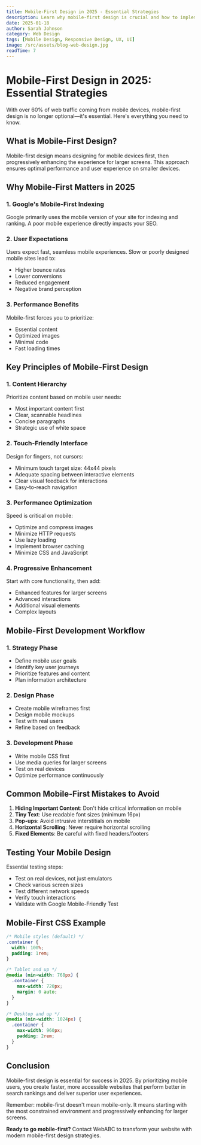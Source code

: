 ```yaml
---
title: Mobile-First Design in 2025 - Essential Strategies
description: Learn why mobile-first design is crucial and how to implement it effectively in your web projects
date: 2025-01-18
author: Sarah Johnson
category: Web Design
tags: [Mobile Design, Responsive Design, UX, UI]
image: /src/assets/blog-web-design.jpg
readTime: 7
---
```


# Mobile-First Design in 2025: Essential Strategies

With over 60% of web traffic coming from mobile devices, mobile-first design is no longer optional—it's essential. Here's everything you need to know.

## What is Mobile-First Design?

Mobile-first design means designing for mobile devices first, then progressively enhancing the experience for larger screens. This approach ensures optimal performance and user experience on smaller devices.

## Why Mobile-First Matters in 2025

### 1. Google's Mobile-First Indexing

Google primarily uses the mobile version of your site for indexing and ranking. A poor mobile experience directly impacts your SEO.

### 2. User Expectations

Users expect fast, seamless mobile experiences. Slow or poorly designed mobile sites lead to:

- Higher bounce rates
- Lower conversions
- Reduced engagement
- Negative brand perception

### 3. Performance Benefits

Mobile-first forces you to prioritize:

- Essential content
- Optimized images
- Minimal code
- Fast loading times

## Key Principles of Mobile-First Design

### 1. Content Hierarchy

Prioritize content based on mobile user needs:

- Most important content first
- Clear, scannable headlines
- Concise paragraphs
- Strategic use of white space

### 2. Touch-Friendly Interface

Design for fingers, not cursors:

- Minimum touch target size: 44x44 pixels
- Adequate spacing between interactive elements
- Clear visual feedback for interactions
- Easy-to-reach navigation

### 3. Performance Optimization

Speed is critical on mobile:

- Optimize and compress images
- Minimize HTTP requests
- Use lazy loading
- Implement browser caching
- Minimize CSS and JavaScript

### 4. Progressive Enhancement

Start with core functionality, then add:

- Enhanced features for larger screens
- Advanced interactions
- Additional visual elements
- Complex layouts

## Mobile-First Development Workflow

### 1. Strategy Phase

- Define mobile user goals
- Identify key user journeys
- Prioritize features and content
- Plan information architecture

### 2. Design Phase

- Create mobile wireframes first
- Design mobile mockups
- Test with real users
- Refine based on feedback

### 3. Development Phase

- Write mobile CSS first
- Use media queries for larger screens
- Test on real devices
- Optimize performance continuously

## Common Mobile-First Mistakes to Avoid

1. **Hiding Important Content**: Don't hide critical information on mobile
2. **Tiny Text**: Use readable font sizes (minimum 16px)
3. **Pop-ups**: Avoid intrusive interstitials on mobile
4. **Horizontal Scrolling**: Never require horizontal scrolling
5. **Fixed Elements**: Be careful with fixed headers/footers

## Testing Your Mobile Design

Essential testing steps:

- Test on real devices, not just emulators
- Check various screen sizes
- Test different network speeds
- Verify touch interactions
- Validate with Google Mobile-Friendly Test

## Mobile-First CSS Example

```css
/* Mobile styles (default) */
.container {
  width: 100%;
  padding: 1rem;
}

/* Tablet and up */
@media (min-width: 768px) {
  .container {
    max-width: 720px;
    margin: 0 auto;
  }
}

/* Desktop and up */
@media (min-width: 1024px) {
  .container {
    max-width: 960px;
    padding: 2rem;
  }
}
```

## Conclusion

Mobile-first design is essential for success in 2025. By prioritizing mobile users, you create faster, more accessible websites that perform better in search rankings and deliver superior user experiences.

Remember: mobile-first doesn't mean mobile-only. It means starting with the most constrained environment and progressively enhancing for larger screens.

**Ready to go mobile-first?** Contact WebABC to transform your website with modern mobile-first design strategies.
